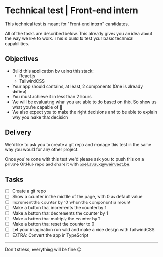 # Technical test | Front-end intern

This technical test is meant for "Front-end intern" candidates.

All of the tasks are described below. This already gives you an idea about the way we like to work. This is build to test your basic technical capabilities.

## Objectives

-  Build this application by using this stack:
   - React.js
   - TailwindCSS
-  Your app should contains, at least, 2 components (One is already define)
-  You must achieve it in less than 2 hours
-  We will be evaluating what you are able to do based on this. So show us what you're capable of 🚀
-  We also expect you to make the right decisions and to be able to explain why you make that decision

## Delivery
We'd like to ask you to create a git repo and manage this test in the same way you would for any other project.

Once you're done with this test we'd please ask you to push this on a private GitHub repo and share it with [axel.avaux@weinvest.be](mailto:axel.avaux@weinvest.be).

## Tasks
- [ ] Create a git repo 
- [ ] Show a counter in the middle of the page, with 0 as default value
- [ ] Increment the counter by 10 when the component is mount
- [ ] Make a button that increments the counter by 1
- [ ] Make a button that decrements the counter by 1
- [ ] Make a button that multiply the counter by 2
- [ ] Make a button that reset the counter to 0
- [ ] Let your imagination run wild and make a nice design with TailwindCSS
- [ ] EXTRA: Convert the app in TypeScript

---
Don't stress, everything will be fine 😉
